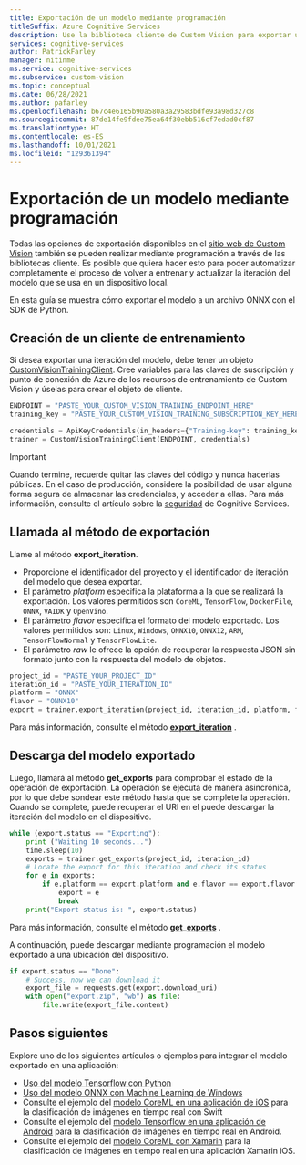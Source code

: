 ```yaml
---
title: Exportación de un modelo mediante programación
titleSuffix: Azure Cognitive Services
description: Use la biblioteca cliente de Custom Vision para exportar un modelo entrenado.
services: cognitive-services
author: PatrickFarley
manager: nitinme
ms.service: cognitive-services
ms.subservice: custom-vision
ms.topic: conceptual
ms.date: 06/28/2021
ms.author: pafarley
ms.openlocfilehash: b67c4e6165b90a580a3a29583bdfe93a98d327c8
ms.sourcegitcommit: 87de14fe9fdee75ea64f30ebb516cf7edad0cf87
ms.translationtype: HT
ms.contentlocale: es-ES
ms.lasthandoff: 10/01/2021
ms.locfileid: "129361394"
---
```

# <a name="export-a-model-programmatically"></a>Exportación de un modelo mediante programación

Todas las opciones de exportación disponibles en el [sitio web de Custom Vision](https://www.customvision.ai/) también se pueden realizar mediante programación a través de las bibliotecas cliente. Es posible que quiera hacer esto para poder automatizar completamente el proceso de volver a entrenar y actualizar la iteración del modelo que se usa en un dispositivo local.

En esta guía se muestra cómo exportar el modelo a un archivo ONNX con el SDK de Python.

## <a name="create-a-training-client"></a>Creación de un cliente de entrenamiento

Si desea exportar una iteración del modelo, debe tener un objeto [CustomVisionTrainingClient](/python/api/azure-cognitiveservices-vision-customvision/azure.cognitiveservices.vision.customvision.training.customvisiontrainingclient). Cree variables para las claves de suscripción y punto de conexión de Azure de los recursos de entrenamiento de Custom Vision y úselas para crear el objeto de cliente.

```python
ENDPOINT = "PASTE_YOUR_CUSTOM_VISION_TRAINING_ENDPOINT_HERE"
training_key = "PASTE_YOUR_CUSTOM_VISION_TRAINING_SUBSCRIPTION_KEY_HERE"

credentials = ApiKeyCredentials(in_headers={"Training-key": training_key})
trainer = CustomVisionTrainingClient(ENDPOINT, credentials)
```

> [!IMPORTANT]
> Cuando termine, recuerde quitar las claves del código y nunca hacerlas públicas. En el caso de producción, considere la posibilidad de usar alguna forma segura de almacenar las credenciales, y acceder a ellas. Para más información, consulte el artículo sobre la [seguridad](../cognitive-services-security.md) de Cognitive Services.

## <a name="call-the-export-method"></a>Llamada al método de exportación

Llame al método **export_iteration**.
* Proporcione el identificador del proyecto y el identificador de iteración del modelo que desea exportar. 
* El parámetro *platform* especifica la plataforma a la que se realizará la exportación. Los valores permitidos son `CoreML`, `TensorFlow`, `DockerFile`, `ONNX`, `VAIDK` y `OpenVino`. 
* El parámetro *flavor* especifica el formato del modelo exportado. Los valores permitidos son: `Linux`, `Windows`, `ONNX10`, `ONNX12`, `ARM`, `TensorFlowNormal` y `TensorFlowLite`.
* El parámetro *raw* le ofrece la opción de recuperar la respuesta JSON sin formato junto con la respuesta del modelo de objetos.

```python
project_id = "PASTE_YOUR_PROJECT_ID"
iteration_id = "PASTE_YOUR_ITERATION_ID"
platform = "ONNX"
flavor = "ONNX10"
export = trainer.export_iteration(project_id, iteration_id, platform, flavor, raw=False)
```

Para más información, consulte el método **[export_iteration](/python/api/azure-cognitiveservices-vision-customvision/azure.cognitiveservices.vision.customvision.training.operations.customvisiontrainingclientoperationsmixin#export-iteration-project-id--iteration-id--platform--flavor-none--custom-headers-none--raw-false----operation-config-)** .

## <a name="download-the-exported-model"></a>Descarga del modelo exportado

Luego, llamará al método **get_exports** para comprobar el estado de la operación de exportación. La operación se ejecuta de manera asincrónica, por lo que debe sondear este método hasta que se complete la operación. Cuando se complete, puede recuperar el URI en el puede descargar la iteración del modelo en el dispositivo.

```python
while (export.status == "Exporting"):
    print ("Waiting 10 seconds...")
    time.sleep(10)
    exports = trainer.get_exports(project_id, iteration_id)
    # Locate the export for this iteration and check its status  
    for e in exports:
        if e.platform == export.platform and e.flavor == export.flavor:
            export = e
            break
    print("Export status is: ", export.status)
```

Para más información, consulte el método **[get_exports](/python/api/azure-cognitiveservices-vision-customvision/azure.cognitiveservices.vision.customvision.training.operations.customvisiontrainingclientoperationsmixin#get-exports-project-id--iteration-id--custom-headers-none--raw-false----operation-config-)** .

A continuación, puede descargar mediante programación el modelo exportado a una ubicación del dispositivo.

```python
if export.status == "Done":
    # Success, now we can download it
    export_file = requests.get(export.download_uri)
    with open("export.zip", "wb") as file:
        file.write(export_file.content)
```

## <a name="next-steps"></a>Pasos siguientes

Explore uno de los siguientes artículos o ejemplos para integrar el modelo exportado en una aplicación:

* [Uso del modelo Tensorflow con Python](export-model-python.md)
* [Uso del modelo ONNX con Machine Learning de Windows](custom-vision-onnx-windows-ml.md)
* Consulte el ejemplo del [modelo CoreML en una aplicación de iOS](https://go.microsoft.com/fwlink/?linkid=857726) para la clasificación de imágenes en tiempo real con Swift
* Consulte el ejemplo del [modelo Tensorflow en una aplicación de Android](https://github.com/Azure-Samples/cognitive-services-android-customvision-sample) para la clasificación de imágenes en tiempo real en Android.
* Consulte el ejemplo del [modelo CoreML con Xamarin](https://github.com/xamarin/ios-samples/tree/master/ios11/CoreMLAzureModel) para la clasificación de imágenes en tiempo real en una aplicación Xamarin iOS.